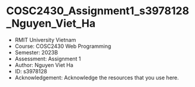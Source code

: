 # COSC2430_Assignment1_s3978128_Nguyen_Viet_Ha

- RMIT University Vietnam
- Course: COSC2430 Web Programming
- Semester: 2023B
- Assessment: Assignment 1
- Author: Nguyen Viet Ha
- ID: s3978128
- Acknowledgement: Acknowledge the resources that you use here.
